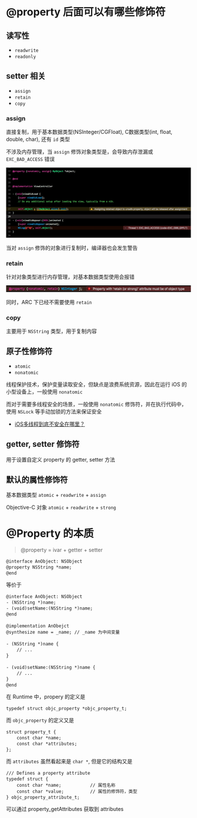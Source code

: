 # @property 后面可以有哪些修饰符

## 读写性
- `readwrite`
- `readonly`

## setter 相关
- `assign`
- `retain`
- `copy`

### assign

直接复制，用于基本数据类型(NSInteger/CGFloat), C数据类型(int, float, double, char), 还有 `id` 类型

不涉及内存管理，当 `assign` 修饰对象类型是，会导致内存泄漏或 `EXC_BAD_ACCESS` 错误

![](media/15243651195699.jpg)

当对 `assign` 修饰的对象进行复制时，编译器也会发生警告

### retain

针对对象类型进行内存管理，对基本数据类型使用会报错

![](media/15243647336983.jpg)

同时，ARC 下已经不需要使用 `retain`

### copy

主要用于 `NSString` 类型，用于复制内容

## 原子性修饰符
- `atomic`
- `nonatomic`

线程保护技术，保护变量读取安全，但缺点是浪费系统资源，因此在运行 iOS 的小型设备上，一般使用 `nonatomic`

而对于需要多线程安全的场景，一般使用 `nonatomic` 修饰符，并在执行代码中，使用 `NSLock` 等手动加锁的方法来保证安全

- [iOS多线程到底不安全在哪里？](http://mrpeak.cn/blog/ios-thread-safety/)

## getter, setter 修饰符

用于设置自定义 property 的 getter, setter 方法

## 默认的属性修饰符

基本数据类型 `atomic` + `readwrite` + `assign`

Objective-C 对象 `atomic` + `readwrite` + `strong`

# @Property 的本质

> @property = ivar + getter + setter

```objc
@interface AnObject: NSObject
@property NSString *name;
@end
```

等价于

```objc
@interface AnObject: NSObject
- (NSString *)name;
- (void)setName:(NSString *)name;
@end

@implementation AnObejct
@synthesize name = _name; // _name 为中间变量

- (NSString *)name {
    // ...
}

- (void)setName:(NSString *)name {
    // ...
}
@end
```

在 Runtime 中，propery 的定义是

```objc
typedef struct objc_property *objc_property_t;
```

而 `objc_property` 的定义又是

```objc
struct property_t {
    const char *name;
    const char *attributes;
};
```

而 `attributes` 虽然看起来是 `char *`, 但是它的结构又是

```objc
/// Defines a property attribute
typedef struct {
    const char *name;           // 属性名称
    const char *value;          // 属性的修饰符，类型
} objc_property_attribute_t;
```

可以通过 property_getAttributes 获取到 attributes



